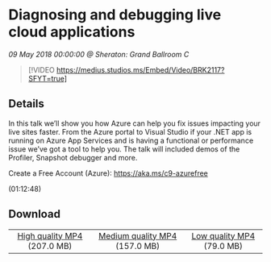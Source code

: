 # Diagnosing and debugging live cloud applications

*09 May 2018 00:00:00 @ Sheraton: Grand Ballroom C*

> [!VIDEO https://medius.studios.ms/Embed/Video/BRK2117?SFYT=true]

## Details

<p>In this talk we’ll show you how Azure can help you fix issues impacting your live sites faster. From the Azure portal to Visual Studio if your .NET app is running on Azure App Services and is having a functional or performance issue we’ve got a tool to help you. The talk will included demos of the Profiler, Snapshot debugger and more.</p><p>Create a Free Account (Azure): <a href="https://aka.ms/c9-azurefree">https://aka.ms/c9-azurefree</a></p> (01:12:48)

## Download

||||
|:--:|:----:|:-:|
|[High quality MP4](https://sec.ch9.ms/ch9/adf8/f889fb32-cbe9-4cdd-a0c0-68d274c6adf8/BRK2117_high.mp4) (207.0 MB)|[Medium quality MP4](https://sec.ch9.ms/ch9/adf8/f889fb32-cbe9-4cdd-a0c0-68d274c6adf8/BRK2117_mid.mp4) (157.0 MB)|[Low quality MP4](https://sec.ch9.ms/ch9/adf8/f889fb32-cbe9-4cdd-a0c0-68d274c6adf8/BRK2117.mp4) (79.0 MB)|